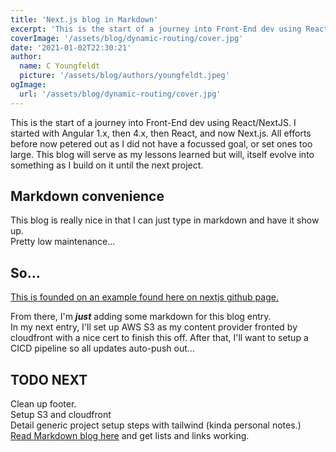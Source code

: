 ```yaml
---
title: 'Next.js blog in Markdown'
excerpt: 'This is the start of a journey into Front-End dev using React/NextJS.'
coverImage: '/assets/blog/dynamic-routing/cover.jpg'
date: '2021-01-02T22:30:21'
author:
  name: C Youngfeldt
  picture: '/assets/blog/authors/youngfeldt.jpeg'
ogImage:
  url: '/assets/blog/dynamic-routing/cover.jpg'
---
```


This is the start of a journey into Front-End dev using React/NextJS.   I started with Angular 1.x, then 4.x, then React, and now Next.js.  All efforts before now petered out as I did not have a focussed goal, or set ones too large.  This blog will serve as my lessons learned but will, itself evolve into something as I build on it until the next project.

## Markdown convenience

This blog is really nice in that I can just type in markdown and have it show up.    
Pretty low maintenance...

## So...
[This is founded on an example found here on nextjs github page.](https://github.com/vercel/next.js/tree/canary/examples/blog-starter)

From there, I'm ***just*** adding some markdown for this blog entry.    
In my next entry, I'll set up AWS S3 as my content provider fronted by cloudfront with a nice cert to finish this off.  After that, I'll want to setup a CICD pipeline so all updates auto-push out...

## TODO NEXT

Clean up footer.    
Setup S3 and cloudfront     
Detail generic project setup steps with tailwind (kinda personal notes.)    
[Read Markdown blog here](https://nextjs.org/blog/markdown)  and get lists and links working.